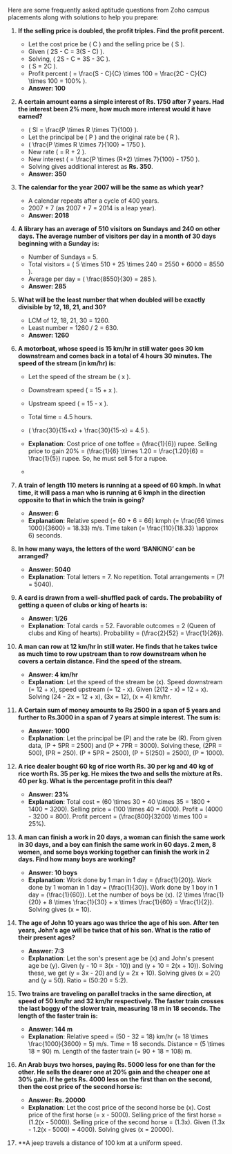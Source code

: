 Here are some frequently asked aptitude questions from Zoho campus placements along with solutions to help you prepare:

1. **If the selling price is doubled, the profit triples. Find the profit percent.**
   - Let the cost price be \( C \) and the selling price be \( S \).
   - Given \( 2S - C = 3(S - C) \).
   - Solving, \( 2S - C = 3S - 3C \).
   - \( S = 2C \).
   - Profit percent \( = \frac{S - C}{C} \times 100 = \frac{2C - C}{C} \times 100 = 100\% \).
   - **Answer: 100**

2. **A certain amount earns a simple interest of Rs. 1750 after 7 years. Had the interest been 2% more, how much more interest would it have earned?**
   - \( SI = \frac{P \times R \times T}{100} \).
   - Let the principal be \( P \) and the original rate be \( R \).
   - \( \frac{P \times R \times 7}{100} = 1750 \).
   - New rate \( = R + 2 \).
   - New interest \( = \frac{P \times (R+2) \times 7}{100} - 1750 \).
   - Solving gives additional interest as **Rs. 350**.
   - **Answer: 350**

3. **The calendar for the year 2007 will be the same as which year?**
   - A calendar repeats after a cycle of 400 years.
   - 2007 + 7 (as 2007 + 7 = 2014 is a leap year).
   - **Answer: 2018**

4. **A library has an average of 510 visitors on Sundays and 240 on other days. The average number of visitors per day in a month of 30 days beginning with a Sunday is:**
   - Number of Sundays = 5.
   - Total visitors = \( 5 \times 510 + 25 \times 240 = 2550 + 6000 = 8550 \).
   - Average per day = \( \frac{8550}{30} = 285 \).
   - **Answer: 285**

5. **What will be the least number that when doubled will be exactly divisible by 12, 18, 21, and 30?**
   - LCM of 12, 18, 21, 30 = 1260.
   - Least number = 1260 / 2 = 630.
   - **Answer: 1260**

6. **A motorboat, whose speed is 15 km/hr in still water goes 30 km downstream and comes back in a total of 4 hours 30 minutes. The speed of the stream (in km/hr) is:**
   - Let the speed of the stream be \( x \).
   - Downstream speed \( = 15 + x \).
   - Upstream speed \( = 15 - x \).
   - Total time = 4.5 hours.
   - \( \frac{30}{15+x} + \frac{30}{15-x} = 4.5 \).
   - **Explanation**: Cost price of one toffee = \(\frac{1}{6}\) rupee. Selling price to gain 20% = \(\frac{1}{6} \times 1.20 = \frac{1.20}{6} = \frac{1}{5}\) rupee. So, he must sell 5 for a rupee.
  
   - 

6. **A train of length 110 meters is running at a speed of 60 kmph. In what time, it will pass a man who is running at 6 kmph in the direction opposite to that in which the train is going?**
   - **Answer: 6**
   - **Explanation**: Relative speed \(= 60 + 6 = 66\) kmph \(= \frac{66 \times 1000}{3600} = 18.33\) m/s. Time taken \(= \frac{110}{18.33} \approx 6\) seconds.

7. **In how many ways, the letters of the word ‘BANKING’ can be arranged?**
   - **Answer: 5040**
   - **Explanation**: Total letters = 7. No repetition. Total arrangements = \(7! = 5040\).

8. **A card is drawn from a well-shuffled pack of cards. The probability of getting a queen of clubs or king of hearts is:**
   - **Answer: 1/26**
   - **Explanation**: Total cards = 52. Favorable outcomes = 2 (Queen of clubs and King of hearts). Probability = \(\frac{2}{52} = \frac{1}{26}\).

9. **A man can row at 12 km/hr in still water. He finds that he takes twice as much time to row upstream than to row downstream when he covers a certain distance. Find the speed of the stream.**
   - **Answer: 4 km/hr**
   - **Explanation**: Let the speed of the stream be \(x\). Speed downstream \(= 12 + x\), speed upstream \(= 12 - x\). Given \(2(12 - x) = 12 + x\). Solving \(24 - 2x = 12 + x\), \(3x = 12\), \(x = 4\) km/hr.

10. **A Certain sum of money amounts to Rs 2500 in a span of 5 years and further to Rs.3000 in a span of 7 years at simple interest. The sum is:**
    - **Answer: 1000**
    - **Explanation**: Let the principal be \(P\) and the rate be \(R\). From given data, \(P + 5PR = 2500\) and \(P + 7PR = 3000\). Solving these, \(2PR = 500\), \(PR = 250\). \(P + 5PR = 2500\), \(P + 5(250) = 2500\), \(P = 1000\).

11. **A rice dealer bought 60 kg of rice worth Rs. 30 per kg and 40 kg of rice worth Rs. 35 per kg. He mixes the two and sells the mixture at Rs. 40 per kg. What is the percentage profit in this deal?**
    - **Answer: 23%**
    - **Explanation**: Total cost = \(60 \times 30 + 40 \times 35 = 1800 + 1400 = 3200\). Selling price = \(100 \times 40 = 4000\). Profit = \(4000 - 3200 = 800\). Profit percent = \(\frac{800}{3200} \times 100 = 25%\).

12. **A man can finish a work in 20 days, a woman can finish the same work in 30 days, and a boy can finish the same work in 60 days. 2 men, 8 women, and some boys working together can finish the work in 2 days. Find how many boys are working?**
    - **Answer: 10 boys**
    - **Explanation**: Work done by 1 man in 1 day = \(\frac{1}{20}\). Work done by 1 woman in 1 day = \(\frac{1}{30}\). Work done by 1 boy in 1 day = \(\frac{1}{60}\). Let the number of boys be \(x\). \(2 \times \frac{1}{20} + 8 \times \frac{1}{30} + x \times \frac{1}{60} = \frac{1}{2}\). Solving gives \(x = 10\).

13. **The age of John 10 years ago was thrice the age of his son. After ten years, John's age will be twice that of his son. What is the ratio of their present ages?**
    - **Answer: 7:3**
    - **Explanation**: Let the son's present age be \(x\) and John's present age be \(y\). Given \(y - 10 = 3(x - 10)\) and \(y + 10 = 2(x + 10)\). Solving these, we get \(y = 3x - 20\) and \(y = 2x + 10\). Solving gives \(x = 20\) and \(y = 50\). Ratio = \(50:20 = 5:2\).

14. **Two trains are traveling on parallel tracks in the same direction, at speed of 50 km/hr and 32 km/hr respectively. The faster train crosses the last boggy of the slower train, measuring 18 m in 18 seconds. The length of the faster train is:**
    - **Answer: 144 m**
    - **Explanation**: Relative speed = \(50 - 32 = 18\) km/hr \(= 18 \times \frac{1000}{3600} = 5\) m/s. Time = 18 seconds. Distance = \(5 \times 18 = 90\) m. Length of the faster train \(= 90 + 18 = 108\) m.

15. **An Arab buys two horses, paying Rs. 5000 less for one than for the other. He sells the dearer one at 20% gain and the cheaper one at 30% gain. If he gets Rs. 4000 less on the first than on the second, then the cost price of the second horse is:**
    - **Answer: Rs. 20000**
    - **Explanation**: Let the cost price of the second horse be \(x\). Cost price of the first horse \(= x - 5000\). Selling price of the first horse = \(1.2(x - 5000)\). Selling price of the second horse = \(1.3x\). Given \(1.3x - 1.2(x - 5000) = 4000\). Solving gives \(x = 20000\).

16. **A jeep travels a distance of 100 km at a uniform speed.
